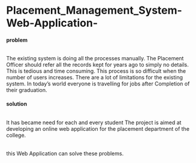 # Placement_Management_System-Web-Application-



#### problem
###### 
The existing system is doing all the processes manually. 
The Placement Officer should refer all the records kept for years ago to simply no details. This is tedious and time consuming. 
This process is so difficult when the number of users increases. 
There are a lot of limitations for the existing system.
In today’s world everyone is travelling for jobs after Completion of their graduation.

#### solution
######
It has became need for each and every student The project is aimed at developing an online web application for the placement department of the college.
######
this Web Application can solve these problems.
